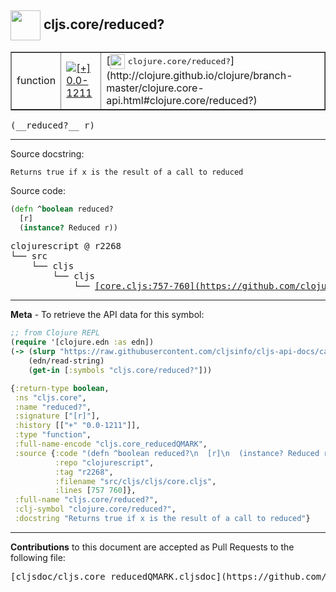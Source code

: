 ## <img width="48px" valign="middle" src="http://i.imgur.com/Hi20huC.png"> cljs.core/reduced?

 <table border="1">
<tr>

<td>function</td>
<td><a href="https://github.com/cljsinfo/cljs-api-docs/tree/0.0-1211"><img valign="middle" alt="[+] 0.0-1211" src="https://img.shields.io/badge/+-0.0--1211-lightgrey.svg"></a> </td>
<td>
[<img height="24px" valign="middle" src="http://i.imgur.com/1GjPKvB.png"> <samp>clojure.core/reduced?</samp>](http://clojure.github.io/clojure/branch-master/clojure.core-api.html#clojure.core/reduced?)
</td>
</tr>
</table>

 <samp>
(__reduced?__ r)<br>
</samp>

---




Source docstring:

```
Returns true if x is the result of a call to reduced
```

Source code:

```clj
(defn ^boolean reduced?
  [r]
  (instance? Reduced r))
```

 <pre>
clojurescript @ r2268
└── src
    └── cljs
        └── cljs
            └── <ins>[core.cljs:757-760](https://github.com/clojure/clojurescript/blob/r2268/src/cljs/cljs/core.cljs#L757-L760)</ins>
</pre>


---

__Meta__ - To retrieve the API data for this symbol:

```clj
;; from Clojure REPL
(require '[clojure.edn :as edn])
(-> (slurp "https://raw.githubusercontent.com/cljsinfo/cljs-api-docs/catalog/cljs-api.edn")
    (edn/read-string)
    (get-in [:symbols "cljs.core/reduced?"]))
```

```clj
{:return-type boolean,
 :ns "cljs.core",
 :name "reduced?",
 :signature ["[r]"],
 :history [["+" "0.0-1211"]],
 :type "function",
 :full-name-encode "cljs.core_reducedQMARK",
 :source {:code "(defn ^boolean reduced?\n  [r]\n  (instance? Reduced r))",
          :repo "clojurescript",
          :tag "r2268",
          :filename "src/cljs/cljs/core.cljs",
          :lines [757 760]},
 :full-name "cljs.core/reduced?",
 :clj-symbol "clojure.core/reduced?",
 :docstring "Returns true if x is the result of a call to reduced"}

```

---

__Contributions__ to this document are accepted as Pull Requests to the following file:

 <pre>
[cljsdoc/cljs.core_reducedQMARK.cljsdoc](https://github.com/cljsinfo/cljs-api-docs/blob/master/cljsdoc/cljs.core_reducedQMARK.cljsdoc)
</pre>

